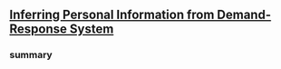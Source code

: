 ## [Inferring Personal Information from Demand-Response System](http://ieeexplore.ieee.org/xpls/abs_all.jsp?arnumber=5403146)

### summary
